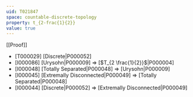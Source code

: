 ```yaml
---
uid: T021847
space: countable-discrete-topology
property: t_{2-frac{1}{2}}
value: true
---
```

[[Proof]]

* [T000029] [Discrete|P000052]
* [I000086] [Urysohn|P000009] => [$T_{2 \frac{1}{2}}$|P000004]
* [I000048] [Totally Separated|P000048] => [Urysohn|P000009]
* [I000045] [Extremally Disconnected|P000049] => [Totally Separated|P000048]
* [I000044] [Discrete|P000052] => [Extremally Disconnected|P000049]

